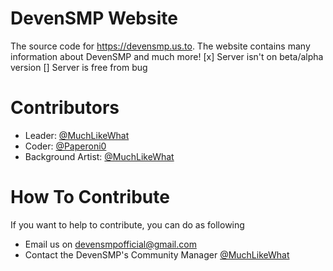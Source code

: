 # DevenSMP Website
The source code for https://devensmp.us.to. The website contains many information about DevenSMP and much more!
[x] Server isn't on beta/alpha version
[] Server is free from bug

# Contributors
- Leader: [@MuchLikeWhat](https://github.com/MuchLikeWhat)
- Coder: [@Paperoni0](https://github.com/Paperoni0)
- Background Artist: [@MuchLikeWhat](https://github.com/MuchLikeWhat)
  
# How To Contribute
If you want to help to contribute, you can do as following
- Email us on devensmpofficial@gmail.com
- Contact the DevenSMP's Community Manager [@MuchLikeWhat](https://github.com/MuchLikeWhat)
